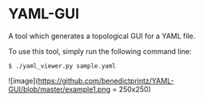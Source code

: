 # YAML-GUI
A tool which generates a topological GUI for a YAML file.

To use this tool, simply run the following command line:

```
$ ./yaml_viewer.py sample.yaml
```

![image](https://github.com/benedictprintz/YAML-GUI/blob/master/example1.png = 250x250)
